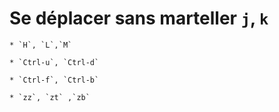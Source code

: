 


# Se déplacer sans marteller `j`, `k`

    * `H`, `L`,`M`

    * `Ctrl-u`, `Ctrl-d`

    * `Ctrl-f`, `Ctrl-b`

    * `zz`, `zt` ,`zb`
